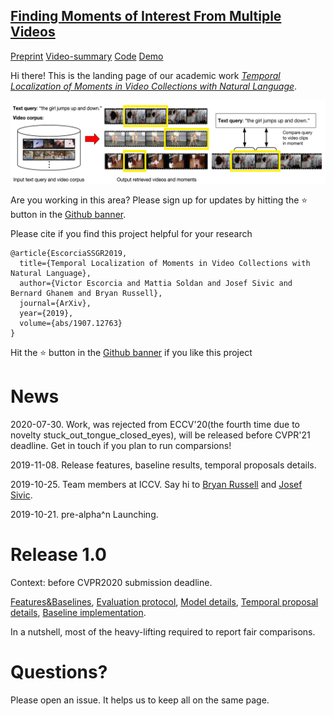 ## [Finding Moments of Interest From Multiple Videos](https://github.com/escorciav/moments-retrieval-page)

[Preprint](https://arxiv.org/abs/1907.12763)
[Video-summary](https://drive.google.com/open?id=1pjLXPIqAhZT-Z7jpDr4npt68JfyTAHLr)
[Code](https://github.com/escorciav/moments-retrieval-page)
[Demo](http://moments-retrieval.kaust.edu.sa/query/girl)

Hi there! This is the landing page of our academic work [_Temporal Localization of Moments in Video Collections with Natural Language_](https://arxiv.org/abs/1907.12763).

![teaser][teaser]

[teaser]: https://github.com/escorciav/moments-retrieval-page/blob/master/data/page/teaser.png "teaser image"

Are you working in this area? Please sign up for updates by hitting the ⭐ button in the [Github banner](https://github.com/escorciav/moments-retrieval-page).

Please cite if you find this project helpful for your research

```
@article{EscorciaSSGR2019,
  title={Temporal Localization of Moments in Video Collections with Natural Language},
  author={Victor Escorcia and Mattia Soldan and Josef Sivic and Bernard Ghanem and Bryan Russell},
  journal={ArXiv},
  year={2019},
  volume={abs/1907.12763}
}
```

Hit the ⭐ button in the [Github banner](https://github.com/escorciav/moments-retrieval-page) if you like this project

# News

2020-07-30. Work, was rejected from ECCV'20(the fourth time due to novelty stuck_out_tongue_closed_eyes), will be released before CVPR'21 deadline. Get in touch if you plan to run comparsions!

2019-11-08. Release features, baseline results, temporal proposals details.

2019-10-25. Team members at ICCV. Say hi to [Bryan Russell](http://bryanrussell.org/) and [Josef Sivic](https://www.di.ens.fr/~josef/).

2019-10-21. pre-alpha^n Launching.

# Release 1.0

Context: before CVPR2020 submission deadline.

[Features&Baselines](https://github.com/escorciav/moments-retrieval-page/blob/master/data/processed),
[Evaluation protocol](TODO),
[Model details](TODO),
[Temporal proposal details](https://github.com/escorciav/moments-retrieval-page/blob/master/data/interim/temporal-proposals-setup.md),
[Baseline implementation](https://github.com/escorciav/moments-retrieval-page/blob/master/moment_freq_prior.py#L173-L206).

In a nutshell, most of the heavy-lifting required to report fair comparisons.

# Questions?

Please open an issue. It helps us to keep all on the same page.
